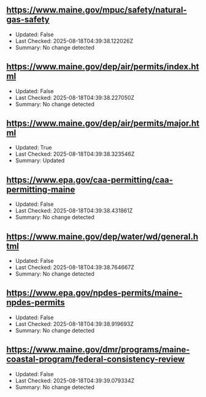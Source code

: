 ## https://www.maine.gov/mpuc/safety/natural-gas-safety
- Updated: False
- Last Checked: 2025-08-18T04:39:38.122026Z
- Summary: No change detected

## https://www.maine.gov/dep/air/permits/index.html
- Updated: False
- Last Checked: 2025-08-18T04:39:38.227050Z
- Summary: No change detected

## https://www.maine.gov/dep/air/permits/major.html
- Updated: True
- Last Checked: 2025-08-18T04:39:38.323546Z
- Summary: Updated

## https://www.epa.gov/caa-permitting/caa-permitting-maine
- Updated: False
- Last Checked: 2025-08-18T04:39:38.431861Z
- Summary: No change detected

## https://www.maine.gov/dep/water/wd/general.html
- Updated: False
- Last Checked: 2025-08-18T04:39:38.764667Z
- Summary: No change detected

## https://www.epa.gov/npdes-permits/maine-npdes-permits
- Updated: False
- Last Checked: 2025-08-18T04:39:38.919693Z
- Summary: No change detected

## https://www.maine.gov/dmr/programs/maine-coastal-program/federal-consistency-review
- Updated: False
- Last Checked: 2025-08-18T04:39:39.079334Z
- Summary: No change detected

